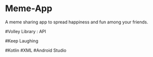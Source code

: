# Meme-App

A meme sharing app to spread happiness and fun among your friends.

#Volley Library : API

#Keep Laughing

#Kotlin
#XML
#Android Studio
